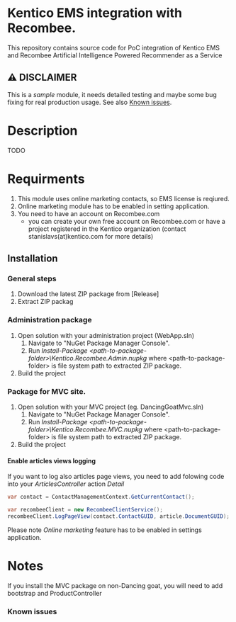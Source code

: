 # Kentico EMS integration with Recombee.
This repository contains source code for PoC integration of Kentico EMS and Recombee Artificial Intelligence Powered
Recommender as a Service

## :warning: **DISCLAIMER** 
This is a *sample* module, it needs detailed testing and maybe some bug fixing for real production usage. See also [Known issues](#known-issues).

# Description
TODO
# Requirments
1. This module uses online marketing contacts, so EMS license is reqiured.
1. Online marketing module has to be enabled in setting application.
1. You need to have an account on Recombee.com 
   - you can create your own free account on Recombee.com or have a project registered in the Kentico organization (contact stanislavs(at)kentico.com for more details) 

## Installation
### General steps
1. Download the latest ZIP package from [Release]
2. Extract ZIP packag
 
### Administration package
1. Open solution with your administration project (WebApp.sln)
	1. Navigate to "NuGet Package Manager Console". 
	1. Run *Install-Package \<path-to-package-folder>\Kentico.Recombee.Admin.nupkg* where \<path-to-package-folder> is file system path to extracted ZIP package.
2. Build the project

### Package for MVC site.
1. Open solution with your MVC project (eg. DancingGoatMvc.sln)
   1. Navigate to "NuGet Package Manager Console". 
   1. Run *Install-Package \<path-to-package-folder>\Kentico.Recombee.MVC.nupkg* where \<path-to-package-folder> is file system path to extracted ZIP package.
1. Build the project

#### Enable articles views logging
If you want to log also articles page views, you need to add folowing code into your *ArticlesController*  action *Detail*

```csharp
var contact = ContactManagementContext.GetCurrentContact();

var recombeeClient = new RecombeeClientService();
recombeeClient.LogPageView(contact.ContactGUID, article.DocumentGUID);
```

Please note *Online marketing* feature has to be enabled in settings application.


# Notes
If you install the MVC package on non-Dancing goat, you will need to add bootstrap and ProductController


### Known issues